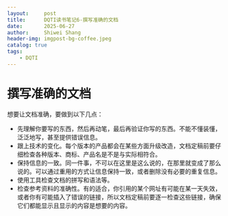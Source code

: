 ```yaml
---
layout:     post
title:      DQTI读书笔记6-撰写准确的文档
date:       2025-06-27
author:     Shiwei Shang
header-img: imgpost-bg-coffee.jpeg
catalog: true
tags:
    - DQTI
---
```

# 撰写准确的文档
 
想要让文档准确，要做到以下几点：
 
- 先理解你要写的东西，然后再动笔，最后再验证你写的东西。不能不懂装懂，泛泛地写，甚至提供错误信息。
- 跟上技术的变化。每个版本的产品都会在某些方面升级改造，文档定稿前要仔细检查各种版本、商标、产品名是不是与实际相符合。
- 保持信息的一致。同一件事，不可以在这里是这么说的，在那里就变成了那么说的。可以通过重用的方式让信息保持一致，或者删除没有必要的重复信息。
- 使用工具检查文档的拼写和语法等。
- 检查参考资料的准确性。有的适合，你引用的某个网址有可能在某一天失效，或者你有可能插入了错误的链接，所以文档定稿前要逐一检查这些链接，确保它们都能显示且显示的内容是想要的内容。
